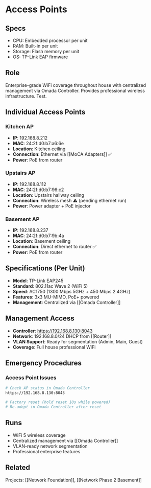 # Access Points

## Specs

- CPU: Embedded processor per unit
- RAM: Built-in per unit
- Storage: Flash memory per unit
- OS: TP-Link EAP firmware

## Role

Enterprise-grade WiFi coverage throughout house with centralized management via Omada Controller. Provides professional wireless infrastructure. Test.


## Individual Access Points

### Kitchen AP

- **IP**: 192.168.8.212
- **MAC**: 24:2f:d0:b7:a6:6e
- **Location**: Kitchen ceiling
- **Connection**: Ethernet via [[MoCA Adapters]] ✅
- **Power**: PoE from router

### Upstairs AP  

- **IP**: 192.168.8.112
- **MAC**: 24:2f:d0:b7:96:c2
- **Location**: Upstairs hallway ceiling
- **Connection**: Wireless mesh ⚠️ (pending ethernet run)
- **Power**: Power adapter + PoE injector

### Basement AP

- **IP**: 192.168.8.237
- **MAC**: 24:2f:d0:b7:9b:4a
- **Location**: Basement ceiling
- **Connection**: Direct ethernet to router ✅
- **Power**: PoE from router

## Specifications (Per Unit)

- **Model**: TP-Link EAP245
- **Standard**: 802.11ac Wave 2 (WiFi 5)
- **Speed**: AC1750 (1300 Mbps 5GHz + 450 Mbps 2.4GHz)
- **Features**: 3x3 MU-MIMO, PoE+ powered
- **Management**: Centralized via [[Omada Controller]]

## Management Access

- **Controller**: https://192.168.8.130:8043
- **Network**: 192.168.8.0/24 DHCP from [[Router]]
- **VLAN Support**: Ready for segmentation (Admin, Main, Guest)
- **Coverage**: Full house professional WiFi

## Emergency Procedures

### Access Point Issues

```bash
# Check AP status in Omada Controller
https://192.168.8.130:8043

# Factory reset (hold reset 10s while powered)
# Re-adopt in Omada Controller after reset
```

## Runs

- WiFi 5 wireless coverage
- Centralized management via [[Omada Controller]]
- VLAN-ready network segmentation
- Professional enterprise features

## Related

Projects: [[Network Foundation]], [[Network Phase 2 Basement]]